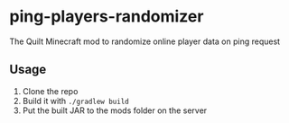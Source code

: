 # ping-players-randomizer

The Quilt Minecraft mod to randomize online player data on ping request

## Usage

1. Clone the repo
2. Build it with `./gradlew build`
3. Put the built JAR to the mods folder on the server
